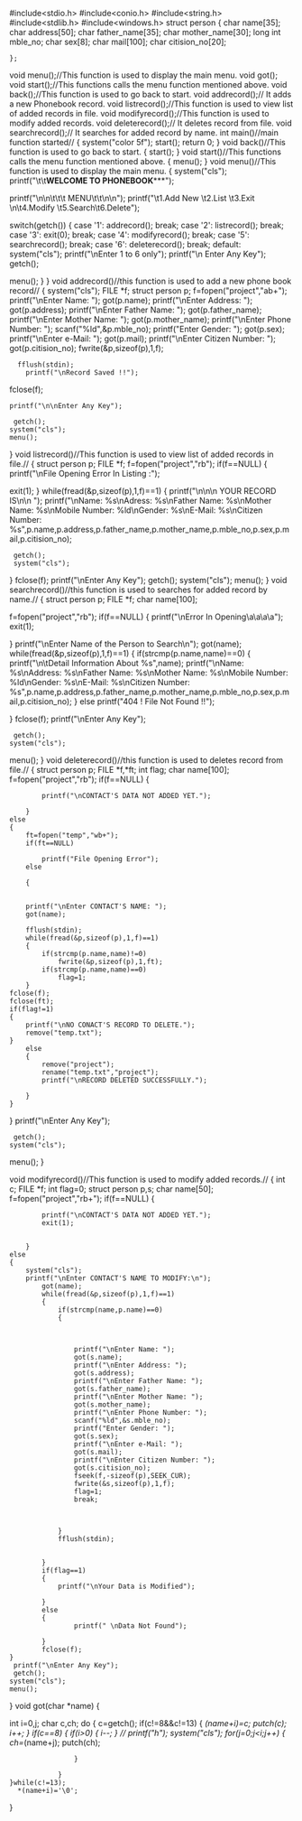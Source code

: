 #include<stdio.h>
#include<conio.h>
#include<string.h>
#include<stdlib.h>
#include<windows.h>
struct person
{
    char name[35];
    char address[50];
    char father_name[35];
    char mother_name[30];
    long int mble_no;
    char sex[8];
    char mail[100];
    char citision_no[20];

    };
void menu();//This function is used to display the main menu.
void got();
void start();//This functions calls the menu function mentioned above.
void back();//This function is used to go back to start.
void addrecord();// It adds a new Phonebook record.
void listrecord();//This function is used to view list of added records in file.
void modifyrecord();//This function is used to modify added records.
void deleterecord();// It deletes record from file.
void searchrecord();// It searches for added record by name.
int main()//main function started//
{
    system("color 5f");
    start();
    return 0;
}
void back()//This function is used to go back to start.
{
    start();
}
void start()//This functions calls the menu function mentioned above.
{
    menu();
}
void menu()//This function is used to display the main menu.
{
    system("cls");
printf("\t\t**********WELCOME TO PHONEBOOK*************");

printf("\n\n\t\t\t  MENU\t\t\n\n");
printf("\t1.Add New   \t2.List   \t3.Exit  \n\t4.Modify \t5.Search\t6.Delete");

switch(getch())
{
    case '1':
	addrecord();
    break;
   case '2': listrecord();
    break;
    case '3': exit(0);
    break;
    case '4': modifyrecord();
    break;
    case '5': searchrecord();
    break;
    case '6': deleterecord();
    break;
    default:
                system("cls");
                printf("\nEnter 1 to 6 only");
                printf("\n Enter Any Key");
                getch();

menu();
}
}
        void addrecord()//this function is used to add a new phone book record//
{
        system("cls");
        FILE *f;
        struct person p;
        f=fopen("project","ab+");
        printf("\nEnter Name: ");
        got(p.name);
        printf("\nEnter Address: ");
        got(p.address);
        printf("\nEnter Father Name: ");
        got(p.father_name);
        printf("\nEnter Mother Name: ");
        got(p.mother_name);
        printf("\nEnter Phone Number: ");
        scanf("%ld",&p.mble_no);
        printf("Enter Gender: ");
        got(p.sex);
        printf("\nEnter e-Mail: ");
         got(p.mail);
        printf("\nEnter Citizen Number: ");
        got(p.citision_no);
        fwrite(&p,sizeof(p),1,f);

      fflush(stdin);
        printf("\nRecord Saved !!");

fclose(f);

    printf("\n\nEnter Any Key");

	 getch();
    system("cls");
    menu();
}
void listrecord()//This function is used to view list of added records in file.//
{
    struct person p;
    FILE *f;
f=fopen("project","rb");
if(f==NULL)
{
printf("\nFile Opening Error In Listing :");

exit(1);
}
while(fread(&p,sizeof(p),1,f)==1)
{
     printf("\n\n\n YOUR RECORD IS\n\n ");
        printf("\nName: %s\nAdress: %s\nFather Name: %s\nMother Name: %s\nMobile Number: %ld\nGender: %s\nE-Mail: %s\nCitizen Number: %s",p.name,p.address,p.father_name,p.mother_name,p.mble_no,p.sex,p.mail,p.citision_no);

	 getch();
	 system("cls");
}
fclose(f);
 printf("\nEnter Any Key");
 getch();
    system("cls");
menu();
}
void searchrecord()//this function is used to searches for added record by name.//
{
    struct person p;
FILE *f;
char name[100];

f=fopen("project","rb");
if(f==NULL)
{
    printf("\nError In Opening\a\a\a\a");
    exit(1);

}
printf("\nEnter Name of the Person to Search\n");
got(name);
while(fread(&p,sizeof(p),1,f)==1)
{
    if(strcmp(p.name,name)==0)
    {
        printf("\n\tDetail Information About %s",name);
        printf("\nName: %s\nAddress: %s\nFather Name: %s\nMother Name: %s\nMobile Number: %ld\nGender: %s\nE-Mail: %s\nCitizen Number: %s",p.name,p.address,p.father_name,p.mother_name,p.mble_no,p.sex,p.mail,p.citision_no);
    }
        else
        printf("404 ! File Not Found !!");

}
 fclose(f);
  printf("\nEnter Any Key");

	 getch();
    system("cls");
menu();
}
void deleterecord()//this function is used to deletes record from file.//
{
    struct person p;
    FILE *f,*ft;
	int flag;
	char name[100];
	f=fopen("project","rb");
	if(f==NULL)
		{

			printf("\nCONTACT'S DATA NOT ADDED YET.");

		}
	else
	{
		ft=fopen("temp","wb+");
		if(ft==NULL)

            printf("File Opening Error");
		else

        {


		printf("\nEnter CONTACT'S NAME: ");
		got(name);

		fflush(stdin);
		while(fread(&p,sizeof(p),1,f)==1)
		{
			if(strcmp(p.name,name)!=0)
				fwrite(&p,sizeof(p),1,ft);
			if(strcmp(p.name,name)==0)
                flag=1;
		}
	fclose(f);
	fclose(ft);
	if(flag!=1)
	{
		printf("\nNO CONACT'S RECORD TO DELETE.");
		remove("temp.txt");
	}
		else
		{
			remove("project");
			rename("temp.txt","project");
			printf("\nRECORD DELETED SUCCESSFULLY.");

		}
	}
}
 printf("\nEnter Any Key");

	 getch();
    system("cls");
menu();
}

void modifyrecord()//This function is used to modify added records.//
{
    int c;
    FILE *f;
    int flag=0;
    struct person p,s;
	char  name[50];
	f=fopen("project","rb+");
	if(f==NULL)
		{

			printf("\nCONTACT'S DATA NOT ADDED YET.");
			exit(1);


		}
	else
	{
	    system("cls");
		printf("\nEnter CONTACT'S NAME TO MODIFY:\n");
            got(name);
            while(fread(&p,sizeof(p),1,f)==1)
            {
                if(strcmp(name,p.name)==0)
                {



                    printf("\nEnter Name: ");
                    got(s.name);
                    printf("\nEnter Address: ");
                    got(s.address);
                    printf("\nEnter Father Name: ");
                    got(s.father_name);
                    printf("\nEnter Mother Name: ");
                    got(s.mother_name);
                    printf("\nEnter Phone Number: ");
                    scanf("%ld",&s.mble_no);
                    printf("Enter Gender: ");
                    got(s.sex);
                    printf("\nEnter e-Mail: ");
                    got(s.mail);
                    printf("\nEnter Citizen Number: ");
                    got(s.citision_no);
                    fseek(f,-sizeof(p),SEEK_CUR);
                    fwrite(&s,sizeof(p),1,f);
                    flag=1;
                    break;



                }
                fflush(stdin);


            }
            if(flag==1)
            {
                printf("\nYour Data is Modified");

            }
            else
            {
                    printf(" \nData Not Found");

            }
            fclose(f);
	}
	 printf("\nEnter Any Key");
	 getch();
    system("cls");
	menu();

}
void got(char *name)
{

   int i=0,j;
    char c,ch;
    do
    {
        c=getch();
                if(c!=8&&c!=13)
                {
                    *(name+i)=c;
                        putch(c);
                        i++;
                }
                if(c==8)
                {
                    if(i>0)
                    {
                        i--;
                    }
                   // printf("h");
                    system("cls");
                    for(j=0;j<i;j++)
                    {
                        ch=*(name+j);
                        putch(ch);

                    }

                }
    }while(c!=13);
      *(name+i)='\0';
}
